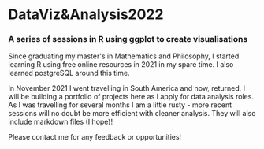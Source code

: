 # DataViz&Analysis2022

### A series of sessions in R using ggplot to create visualisations

Since graduating my master's in Mathematics and Philosophy, I started learning R using free online resources in 2021 in my spare time. I also learned postgreSQL around this time.

In November 2021 I went travelling in South America and now, returned, I will be building a portfolio of projects here as I apply for data analysis roles. As I was travelling for several months I am a little rusty - more recent sessions will no doubt be more efficient with cleaner analysis. They will also include markdown files (I hope)!

Please contact me for any feedback or opportunities!
